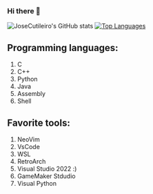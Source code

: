### Hi there 👋


![JoseCutileiro's GitHub stats](https://github-readme-stats.vercel.app/api?username=JoseCutileiro&show_icons=true&include_all_commits=true&count_private=true&theme=dark) [![Top Languages](https://github-readme-stats.vercel.app/api/top-langs/?username=JoseCutileiro&layout=compact&theme=dark&langs_count=8)](https://github.com/anuraghazra/github-readme-stats)

## Programming languages: 

1. C
2. C++
3. Python
4. Java
5. Assembly
6. Shell

## Favorite tools:

1. NeoVim 
2. VsCode
3. WSL
4. RetroArch
5. Visual Studio 2022 :)
6. GameMaker Stdudio
7. Visual Python
